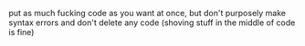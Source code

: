 put as much fucking code as you want at once, but don't purposely make syntax errors and don't delete any code (shoving stuff in the middle of code is fine)
